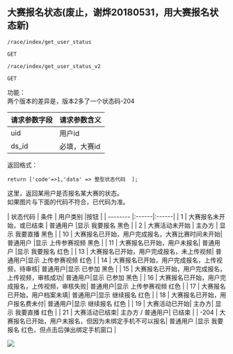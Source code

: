 
## 大赛报名状态(废止，谢烨20180531，用大赛报名状态新)

~~~
/race/index/get_user_status
~~~
~~~
GET
~~~

~~~
/race/index/get_user_status_v2
~~~
~~~
GET
~~~

功能：  
两个版本的差异是，版本2多了一个状态码-204  

| 请求参数字段        | 请求参数含义  |
| -------- |:------|
|uid         |  用户id|
|ds_id       |  必填，大赛id|

返回格式：
~~~
return ['code'=>1,'data' => 整型状态代码  ];
~~~
 
这里，返回某用户是否报名某大赛的状态。  
如果图片与下面的代码不符合，已代码为准。

| 状态代码        | 条件  | 用户类别 |按钮  |
| -------- |:------|:------|
| 1         | 大赛报名未开始，或已结束 | 普通用户 |显示 我要报名 黑色 |
| 2         | 大赛活动未开始 | 主办方 |  显示 我要直播 黑色 |
| 10         | 大赛报名已开始，用户完成报名，大赛比赛时间未开始| 普通用户   |显示 上传参赛视频  黑色 |
| 11         | 大赛报名已开始，用户未报名| 普通用户   |显示 我要报名 红色 |
| 13         | 大赛报名已开始，用户完成报名，未上传视频| 普通用户|显示 上传参赛视频 红色 |
| 14         | 大赛报名已开始，用户完成报名，上传视频，待审核| 普通用户|显示 已参加 黑色 |
| 15         | 大赛报名已开始，用户完成报名，上传视频，审核成功| 普通用户|显示 已参加 黑色 |
| 16         | 大赛报名已开始，用户完成报名，上传视频，审核失败| 普通用户|显示 上传参赛视频 红色 |
| 17         | 大赛报名已开始，用户档案未填| 普通用户|显示 继续报名 红色 |
| 18         | 大赛报名已开始，用户报名费未付| 普通用户|显示 继续报名 红色 |
| 19         | 大赛活动已开始| 主办方| 显示 我要直播 红色 |
| 21         | 大赛活动已结束| 主办方 / 普通用户| 已结束 |
| -204       | 大赛报名已开始，用户未报名，但因为未绑定手机不可以报名| 普通用户   |显示 我要报名 红色，但点击后弹出绑定手机窗口 |


<img src='/public/pic/baoming/baoming.png'>

